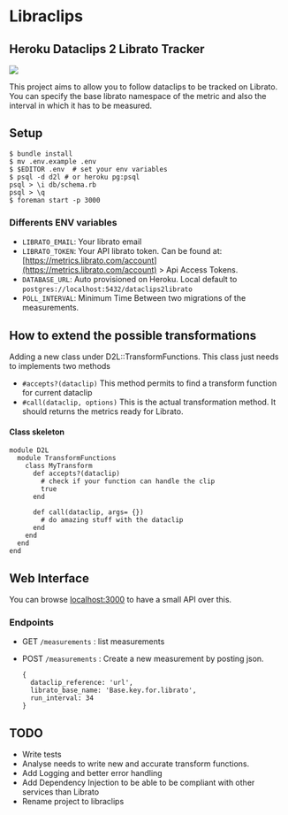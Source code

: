 # Libraclips

## Heroku Dataclips 2 Librato Tracker

![](https://dl.dropboxusercontent.com/s/19mxjz04a96z4tw/libraclips.png?token_hash=AAFGAxyAaL9DKbnVFWTNwO4fKhqpZsb7E6uVK8okPqlPQg)

This project aims to allow you to follow dataclips to be tracked on Librato.
You can specify the base librato namespace of the metric and also the interval in which it has to be measured.

## Setup


```
$ bundle install
$ mv .env.example .env
$ $EDITOR .env  # set your env variables
$ psql -d d2l # or heroku pg:psql
psql > \i db/schema.rb
psql > \q
$ foreman start -p 3000
```

### Differents ENV variables

* `LIBRATO_EMAIL`: Your librato email
* `LIBRATO_TOKEN`: Your API librato token. Can be found at: [https://metrics.librato.com/account](https://metrics.librato.com/account) > Api Access Tokens.
* `DATABASE_URL`: Auto provisioned on Heroku. Local default to `postgres://localhost:5432/dataclips2librato`
* `POLL_INTERVAL`: Minimum Time Between two migrations of the measurements.

## How to extend the possible transformations

Adding a new class under D2L::TransformFunctions.
This class just needs to implements two methods

* `#accepts?(dataclip)` This method permits to find a transform function for current dataclip
* `#call(dataclip, options)` This is the actual transformation method. It should returns the metrics ready for Librato.

#### Class skeleton


```
module D2L
  module TransformFunctions
    class MyTransform
      def accepts?(dataclip)
        # check if your function can handle the clip
        true
      end

      def call(dataclip, args= {})
        # do amazing stuff with the dataclip
      end
    end
  end
end
```


## Web Interface

You can browse [localhost:3000](http://localhost:3000) to have a small API over this.

### Endpoints
* GET `/measurements` : list measurements
* POST `/measurements` : Create a new measurement by posting json. 

  ```
  {
    dataclip_reference: 'url', 
    librato_base_name: 'Base.key.for.librato', 
    run_interval: 34
  }
  ```

## TODO

* Write tests
* Analyse needs to write new and accurate transform functions.
* Add Logging and better error handling
* Add Dependency Injection to be able to be compliant with other services than Librato
* Rename project to libraclips





